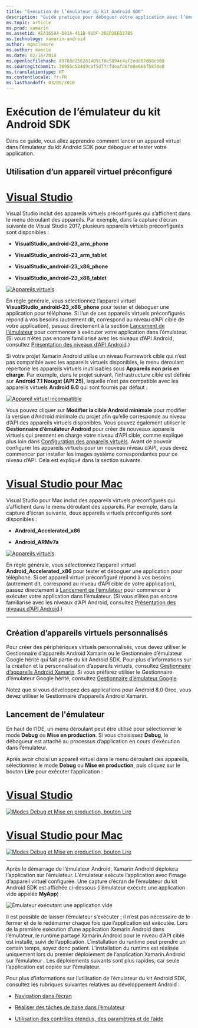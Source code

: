```yaml
---
title: "Exécution de l’émulateur du kit Android SDK"
description: "Guide pratique pour déboguer votre application avec l’émulateur du kit Android SDK"
ms.topic: article
ms.prod: xamarin
ms.assetid: AEA165A4-D81A-411B-91DF-2DED2EED27B5
ms.technology: xamarin-android
author: mgmclemore
ms.author: mamcle
ms.date: 02/16/2018
ms.openlocfilehash: 89768d2562814091f0e5894c4af2edd67d68cb00
ms.sourcegitcommit: 30055c534d9caf5dffcfdeafd6f08e666fb870a8
ms.translationtype: HT
ms.contentlocale: fr-FR
ms.lasthandoff: 03/09/2018
---
```

# <a name="running-the-android-sdk-emulator"></a>Exécution de l’émulateur du kit Android SDK

Dans ce guide, vous allez apprendre comment lancer un appareil virtuel dans l’émulateur du kit Android SDK pour déboguer et tester votre application.

## <a name="using-a-pre-configured-virtual-device"></a>Utilisation d’un appareil virtuel préconfiguré

# <a name="visual-studiotabvswin"></a>[Visual Studio](#tab/vswin)

Visual Studio inclut des appareils virtuels préconfigurés qui s’affichent dans le menu déroulant des appareils. Par exemple, dans la capture d’écran suivante de Visual Studio 2017, plusieurs appareils virtuels préconfigurés sont disponibles :

-   **VisualStudio\_android-23\_arm\_phone**

-   **VisualStudio\_android-23\_arm\_tablet**

-   **VisualStudio\_android-23\_x86\_phone** 

-   **VisualStudio\_android-23\_x86\_tablet** 

[![Appareils virtuels](running-the-emulator-images/win/01-virtual-devices-sml.png)](running-the-emulator-images/win/01-virtual-devices.png#lightbox)

En règle générale, vous sélectionnez l’appareil virtuel **VisualStudio\_android-23\_x86\_phone** pour tester et déboguer une application pour téléphone. Si l’un de ces appareils virtuels préconfigurés répond à vos besoins (autrement dit, correspond au niveau d’API cible de votre application), passez directement à la section [Lancement de l’émulateur](#launching) pour commencer à exécuter votre application dans l’émulateur. (Si vous n’êtes pas encore familiarisé avec les niveaux d’API Android, consultez [Présentation des niveaux d’API Android](~/android/app-fundamentals/android-api-levels.md).)

Si votre projet Xamarin.Android utilise un niveau Framework cible qui n’est pas compatible avec les appareils virtuels disponibles, le menu déroulant répertorie les appareils virtuels inutilisables sous **Appareils non pris en charge**. Par exemple, dans le projet suivant, l’infrastructure cible est définie sur **Android 7.1 Nougat (API 25)**, laquelle n’est pas compatible avec les appareils virtuels **Android 6.0** qui sont fournis par défaut :

[![Appareil virtuel incompatible](running-the-emulator-images/win/02-incompatible-level-sml.png)](running-the-emulator-images/win/02-incompatible-level.png#lightbox)

Vous pouvez cliquer sur **Modifier la cible Android minimale** pour modifier la version d’Android minimale du projet afin qu’elle corresponde au niveau d’API des appareils virtuels disponibles. Vous pouvez également utiliser le **Gestionnaire d’émulateur Android** pour créer de nouveaux appareils virtuels qui prennent en charge votre niveau d’API cible, comme expliqué plus loin dans [Configuration des appareils virtuels](#virtualdevice). Avant de pouvoir configurer les appareils virtuels pour un nouveau niveau d’API, vous devez commencer par installer les images système correspondantes pour ce niveau d’API. Cela est expliqué dans la section suivante.

# <a name="visual-studio-for-mactabvsmac"></a>[Visual Studio pour Mac](#tab/vsmac)

Visual Studio pour Mac inclut des appareils virtuels préconfigurés qui s’affichent dans le menu déroulant des appareils. Par exemple, dans la capture d’écran suivante, deux appareils virtuels préconfigurés sont disponibles :

-   **Android\_Accelerated\_x86**

-   **Android\_ARMv7a**

[![Appareils virtuels](running-the-emulator-images/mac/01-virtual-devices-sml.png)](running-the-emulator-images/mac/01-virtual-devices.png#lightbox)

En règle générale, vous sélectionnez l’appareil virtuel **Android\_Accelerated\_x86** pour tester et déboguer une application pour téléphone. Si cet appareil virtuel préconfiguré répond à vos besoins (autrement dit, correspond au niveau d’API cible de votre application), passez directement à [Lancement de l’émulateur](#launching) pour commencer à exécuter votre application dans l’émulateur. (Si vous n’êtes pas encore familiarisé avec les niveaux d’API Android, consultez [Présentation des niveaux d’API Android](~/android/app-fundamentals/android-api-levels.md).)

-----

## <a name="creating-custom-virtual-devices"></a>Création d’appareils virtuels personnalisés

Pour créer des périphériques virtuels personnalisés, vous devez utiliser le Gestionnaire d’appareils Android Xamarin ou le Gestionnaire d’émulateur Google hérité qui fait partie du kit Android SDK. Pour plus d’informations sur la création et la personnalisation d’appareils virtuels, consultez [Gestionnaire d’appareils Android Xamarin](~/android/get-started/installation/android-emulator/xamarin-device-manager.md).
Si vous préférez utiliser le Gestionnaire d’émulateur Google hérité, consultez [Gestionnaire d’émulateur Google](~/android/get-started/installation/android-emulator/google-emulator-manager.md).

Notez que si vous développez des applications pour Android 8.0 Oreo, vous devez utiliser le Gestionnaire d’appareils Android Xamarin.

<a name="launching" />

## <a name="launching-the-emulator"></a>Lancement de l'émulateur

En haut de l’IDE, un menu déroulant peut être utilisé pour sélectionner le mode **Debug** ou **Mise en production**. Si vous choisissez **Debug**, le débogueur est attaché au processus d’application en cours d’exécution dans l’émulateur. 

Après avoir choisi un appareil virtuel dans le menu déroulant des appareils, sélectionnez le mode **Debug** ou **Mise en production**, puis cliquez sur le bouton **Lire** pour exécuter l’application :

# <a name="visual-studiotabvswin"></a>[Visual Studio](#tab/vswin)

[![Modes Debug et Mise en production, bouton Lire](running-the-emulator-images/win/17-debug-release-sml.png)](running-the-emulator-images/win/17-debug-release.png#lightbox)

# <a name="visual-studio-for-mactabvsmac"></a>[Visual Studio pour Mac](#tab/vsmac)

[![Modes Debug et Mise en production, bouton Lire](running-the-emulator-images/mac/16-debug-release-sml.png)](running-the-emulator-images/mac/16-debug-release.png#lightbox)

-----

Après le démarrage de l’émulateur Android, Xamarin.Android déploiera l’application sur l’émulateur. L’émulateur exécute l’application avec l’image d’appareil virtuel configurée. Une capture d’écran de l’émulateur du kit Android SDK est affichée ci-dessous (l’émulateur exécute une application vide appelée **MyApp**) :

![Émulateur exécutant une application vide](running-the-emulator-images/emulator-running.png)

Il est possible de laisser l’émulateur s’exécuter ; il n’est pas nécessaire de le fermer et de le redémarrer chaque fois que l’application est exécutée. Lors de la première exécution d’une application Xamarin.Android dans l’émulateur, le runtime partagé Xamarin.Android pour le niveau d’API ciblé est installé, suivi de l’application. L’installation du runtime peut prendre un certain temps, soyez donc patient. L’installation du runtime est réalisée uniquement lors du premier déploiement de l’application Xamarin.Android sur l’émulateur . Les déploiements suivants sont plus rapides, car seule l’application est copiée sur l’émulateur.

Pour plus d’informations sur l’utilisation de l’émulateur du kit Android SDK, consultez les rubriques suivantes relatives au développement Android :

-   [Navigation dans l’écran](https://developer.android.com/studio/run/emulator.html#navigate)

-   [Réaliser des tâches de base dans l’émulateur](https://developer.android.com/studio/run/emulator.html#tasks)

-   [Utilisation des contrôles étendus, des paramètres et de l’aide](https://developer.android.com/studio/run/emulator.html#extended)

